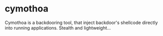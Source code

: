 # cymothoa
Cymothoa is a backdooring tool, that inject backdoor's shellcode directly into running applications. Stealth and lightweight...

